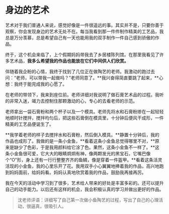 # 身边的艺术 #

艺术对于我们普通人来说，感觉好像是一件很遥远的事。其实并不是，只要你善于观察，你会发现身边的艺术无处不在。每当我看到那一件件制作精美的工艺品，我总是万分羡慕，总是希望自己有一天也能用我的双手制作一件自己感到骄傲的作品。

终于，这个机会来临了，上个假期妈妈带我去了乡居楼陈列馆。在那里我看见了许多艺术品，**我多么希望我的作品也能放在它们中间供人们欣赏。**

伴随着我企盼的心情，我终于找到了几位正在做陶艺的老师。我激动的跑过去问：“老师，可以带我一起做吗？”老师同意了。**我兴奋得简直要跳了起来，**心想：我终于能完成我的心愿了。

在老师的带领下，我来到座位前。老师详细对我说明了做石膏艺术品的过程。我听的非常入迷，竭力去控制住那颗激动的心，专心的去看老师的示范。

老师拿出一袋石膏粉和两个杯子以及一个模具。老师先将水和石膏粉掺在一起轻轻地顺时针搅拌，搅拌均匀后，把这些石膏倒在模具里，十分钟后便风干成形，一件精美的工艺品便诞生了。

**我学着老师的样子去搅拌水和石膏粉，然后倒入模具。**静置十分钟后，我的作品也成形了。我做的是一条小金鱼，**看着这条小金鱼总觉得哪里不对，**原来是缺少了色彩，于是我用颜料给它涂了色。果然，这条小金鱼不一样了。**这条小金鱼很可爱，它大大的眼睛炯炯有神，像两颗发光的黑宝石，它嘴巴像个“O”形，身上还有一行行整整齐齐的鱼鳞，像是穿着一件盔甲。**看着这条活灵活现的小金鱼，我的心里乐开了花。我用双手小心翼翼地捧着我的作品，高兴地跑到妈妈面前，给妈妈看。妈妈认真地欣赏着我的作品，鼓励我再接再厉。

我在今天的活动中学习到了很多，艺术给人带来的好处是丰富多彩的。还可以提升自己的动手能力。以后还有这样的机会，我会积极认真的学习并做出更好的作品。

> 沈老师评语：详细写了自己第一次做小鱼陶艺的过程，写出了自己的心理活动，很逼真，很吸引人。